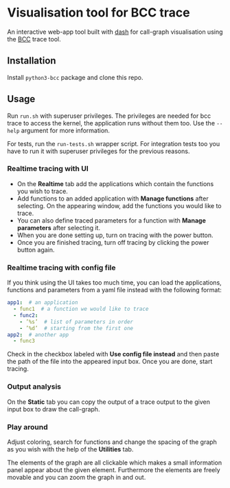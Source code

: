 # Visualisation tool for BCC trace
An interactive web-app tool built with [dash](https://dash.plot.ly/) for call-graph visualisation using the [BCC](https://github.com/iovisor/bcc) trace tool.

## Installation

Install ```python3-bcc``` package and clone this repo.

## Usage

Run ```run.sh``` with superuser privileges. The privileges are needed for bcc trace to access the kernel, the application runs without them too. Use the ```--help``` argument for more information.

For tests, run the ```run-tests.sh``` wrapper script. For integration tests too you have to run it with superuser privileges for the previous reasons.

### **Realtime tracing with UI**

* On the **Realtime** tab add the applications which contain the functions you wish to trace.
* Add functions to an added application with **Manage functions** after selecting. On the appearing window, add the functions you would like to trace.
* You can also define traced parameters for a function with **Manage parameters** after selecting it.
* When you are done setting up, turn on tracing with the power button.
* Once you are finished tracing, turn off tracing by clicking the power button again.

### **Realtime tracing with config file**

If you think using the UI takes too much time, you can load the applications, functions and parameters from a yaml file instead with the following format:

```yaml
app1:  # an application
  - func1  # a function we would like to trace
  - func2:
    - ’%s’  # list of parameters in order
    - ’%d’  # starting from the first one
app2:  # another app
  - func3
```
Check in the checkbox labeled with **Use config file instead** and then paste the path of the file into the appeared input box. Once you are done, start tracing.

### **Output analysis**

On the **Static** tab you can copy the output of a trace output to the given input box to draw the call-graph.

### **Play around**

Adjust coloring, search for functions and change the spacing of the graph as you wish with the help of the **Utilities** tab.

The elements of the graph are all clickable which makes a small information panel appear about the given element. Furthermore the elements are freely movable and you can zoom the graph in and out.
